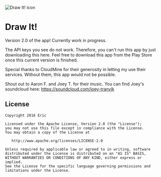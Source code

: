 ![Draw It! icon](http://drawit.cloudmineapp.com/assets/ic_launcher.png)

# Draw It!

Version 2.0 of the app! Currently work in progress.

The API keys you see do not work. Therefore, you can't run this app by just downloading this here. Feel free to download this app from the Play Store once this current version is finished. 

Special thanks to CloudMine for their generosity in letting my use their services. Without them, this app would not be possible.

Shout out to Aaron F. and Joey T. for their music. You can find Joey's soundcloud here: https://soundcloud.com/joey-tranvik

License
-------

    Copyright 2016 Eric

    Licensed under the Apache License, Version 2.0 (the "License");
    you may not use this file except in compliance with the License.
    You may obtain a copy of the License at

       http://www.apache.org/licenses/LICENSE-2.0

    Unless required by applicable law or agreed to in writing, software
    distributed under the License is distributed on an "AS IS" BASIS,
    WITHOUT WARRANTIES OR CONDITIONS OF ANY KIND, either express or implied.
    See the License for the specific language governing permissions and
    limitations under the License.